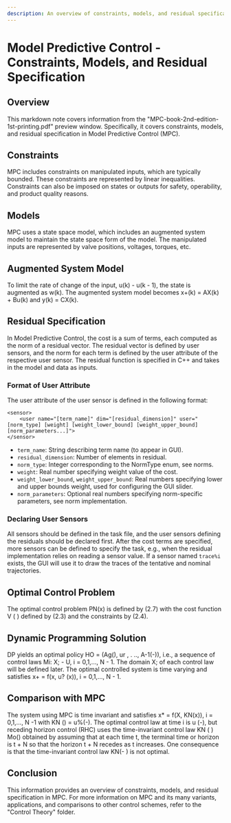 ```yaml
---
description: An overview of constraints, models, and residual specification in Model Predictive Control (MPC), including the format of user attributes and the dynamic programming solution.
---
```

# Model Predictive Control - Constraints, Models, and Residual Specification

## Overview
This markdown note covers information from the "MPC-book-2nd-edition-1st-printing.pdf" preview window. Specifically, it covers constraints, models, and residual specification in Model Predictive Control (MPC).

## Constraints
MPC includes constraints on manipulated inputs, which are typically bounded. These constraints are represented by linear inequalities. Constraints can also be imposed on states or outputs for safety, operability, and product quality reasons. 

## Models
MPC uses a state space model, which includes an augmented system model to maintain the state space form of the model. The manipulated inputs are represented by valve positions, voltages, torques, etc. 

## Augmented System Model
To limit the rate of change of the input, u(k) - u(k - 1), the state is augmented as w(k). The augmented system model becomes x+(k) = AX(k) + Bu(k) and y(k) = CX(k).

## Residual Specification
In Model Predictive Control, the cost is a sum of terms, each computed as the norm of a residual vector. The residual vector is defined by user sensors, and the norm for each term is defined by the user attribute of the respective user sensor. The residual function is specified in C++ and takes in the model and data as inputs.

### Format of User Attribute
The user attribute of the user sensor is defined in the following format:

```
<sensor>
    <user name="[term_name]" dim="[residual_dimension]" user="[norm_type] [weight] [weight_lower_bound] [weight_upper_bound] [norm_parameters...]">
</sensor>
```

- `term_name`: String describing term name (to appear in GUI).
- `residual_dimension`: Number of elements in residual.
- `norm_type`: Integer corresponding to the NormType enum, see norms.
- `weight`: Real number specifying weight value of the cost.
- `weight_lower_bound`, `weight_upper_bound`: Real numbers specifying lower and upper bounds weight, used for configuring the GUI slider.
- `norm_parameters`: Optional real numbers specifying norm-specific parameters, see norm implementation.

### Declaring User Sensors
All sensors should be defined in the task file, and the user sensors defining the residuals should be declared first. After the cost terms are specified, more sensors can be defined to specify the task, e.g., when the residual implementation relies on reading a sensor value. If a sensor named `trace%i` exists, the GUI will use it to draw the traces of the tentative and nominal trajectories.

## Optimal Control Problem
The optimal control problem PN(x) is defined by (2.7) with the cost function V ( ) defined by (2.3) and the constraints by (2.4).

## Dynamic Programming Solution
DP yields an optimal policy HO = (Ag(), ur , . .., A-1(-)), i.e., a sequence of control laws Mi: X; - U, i = 0,1,..., N - 1. The domain X; of each control law will be defined later. The optimal controlled system is time varying and satisfies x+ = f(x, u? (x)), i = 0,1,..., N - 1.

## Comparison with MPC
The system using MPC is time invariant and satisfies x* = f(X, KN(x)), i = 0,1,..., N -1 with KN () = u%(-). The optimal control law at time i is u (-), but receding horizon control (RHC) uses the time-invariant control law KN ( ) Mo() obtained by assuming that at each time t, the terminal time or horizon is t + N so that the horizon t + N recedes as t increases. One consequence is that the time-invariant control law KN(- ) is not optimal.

## Conclusion
This information provides an overview of constraints, models, and residual specification in MPC. For more information on MPC and its many variants, applications, and comparisons to other control schemes, refer to the "Control Theory" folder.